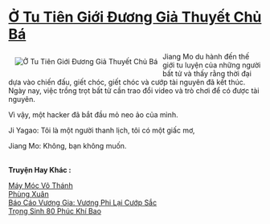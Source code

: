 <a href="https://truyentiki.com/o-tu-tien-gioi-duong-gia-thuyet-chu-ba.30486/" title="Ở Tu Tiên Giới Đương Giả Thuyết Chủ Bá"><h1>Ở Tu Tiên Giới Đương Giả Thuyết Chủ Bá</h1></a><div style="display:table"><img align="right" style="float: left; padding: 10px;" src="https://truyentiki.com/a/img/str/src/30486.jpg" alt="Ở Tu Tiên Giới Đương Giả Thuyết Chủ Bá">Jiang Mo du hành đến thế giới tu luyện của những người bất tử và thấy rằng thời đại dựa vào chiến đấu, giết chóc, giết chóc và cướp tài nguyên đã kết thúc. Ngày nay, việc trồng trọt bất tử cần trao đổi video và trò chơi để có được tài nguyên. <p></p> Vì vậy, một hacker đã bắt đầu mỏ neo ảo của mình. <p></p> Ji Yagao: Tôi là một người thanh lịch, tôi có một giấc mơ, <p></p> Jiang Mo: Không, bạn không muốn.</div><p><br><b>Truyện Hay Khác :</b></p><a href="https://truyentiki.com/may-moc-vo-thanh.30485/" alt="Máy Móc Võ Thánh">Máy Móc Võ Thánh</a><br/><a href="https://truyentiki.wordpress.com/2020/06/08/phung-xuan/" alt="Phùng Xuân">Phùng Xuân</a><br/><a href="https://github.com/nownovels/truyenhay/tree/master/truyenhay/30507/README.md" alt="Báo Cáo Vương Gia: Vương Phi Lại Cướp Sắc">Báo Cáo Vương Gia: Vương Phi Lại Cướp Sắc</a><br/><a href="https://truyentiki.wordpress.com/2020/06/08/trong-sinh-80-phuc-khi-bao/" alt="Trọng Sinh 80 Phúc Khí Bao">Trọng Sinh 80 Phúc Khí Bao</a><br/>
